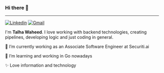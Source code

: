### Hi there 👋
---
[![Linkedin](https://img.shields.io/badge/-LinkedIn-blue?style=flat&logo=Linkedin&logoColor=white)](https://www.linkedin.com/in/talha-waheed-4e37/)
[![Gmail](https://img.shields.io/badge/-Gmail-c14438?style=flat&logo=Gmail&logoColor=white)](mailto:talhawaheed0077@gmail.com)

I'm **Talha Waheed**. I love working with backend technologies, creating pipelines, developing logic and just coding in general. 

🔭 I’m currently working as an Associate Software Engineer at Securiti.ai

🌱 I’m learning and working in Go nowadays

✨ Love information and technology
